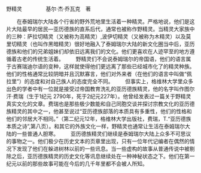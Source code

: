 野精灵
　　
　　基尔·杰·乔瓦克　著

　　在泰姆瑞尔大陆各个行省的野外荒地里生活着一种精灵。严格地说，他们是这片大陆最早的居民—亚历德族的直系后代，通常也被称作野精灵。当精灵大家族中的三种：萨拉切精灵（又被称为高精灵）,波伊切精灵（又被称为木精灵）以及莫里切精灵（也叫作黑暗精灵）很好地融入了泰姆瑞尔大陆的新文化圈当中后，亚历德族和他们的兄弟姐妹们却依旧远离我们的文化。他们更喜欢在人迹罕至的地方遵循着古老的传统生活着。
　　野精灵们不会说泰姆瑞尔的帝国语，他们的语言属于古赛瑞迪尔语的变种，这样就使得他们更远离了那些已经城市化了的精灵种族。他们的性格通常比较阴暗并且沉默寡言，他们对外来者（在他们的语言中叫做“佩拉里”）的态度和对自己族人的态度完全不同。
　　但事实上，格维林大学里众多出色的学者中有一位就是接受过帝国教育洗礼的亚历德族精灵，他的名字叫作图尔汗·费瑞（生于1纪元 2790年，死于2纪元227年）。他曾经发表过一篇关于野精灵真实文化的文章。费瑞也是那些极少数能和自己同胞交谈并探讨宗教文化的亚历德族精灵的其中之一，他甚至说过“亚历德族部落的本质具有多重性，他们的性格和他们的邻居大不相同。”（第二纪元12年，格维林大学出版社，费瑞，T.“亚历德族本质之诗”,第八页）。和其它的外族文化一样，野精灵也通常让生活在泰姆瑞尔大陆的一些普通人胆寒。
　　亚历德族精灵们继续是泰姆瑞尔大陆上众多不可思议的事物之一。他们极少在历史文本的页章里出现，只有一位年代记编者在偶然的情况下发现了他们在躲进树林以前的一些讯息。当一些虚构的故事从普通传说中被剔除之后，亚历德族精灵的历史文化等讯息继续处在一种神秘状态之下。他们在第一纪元以前的那些故事可能在今后的几千年里都不会被人所知。
